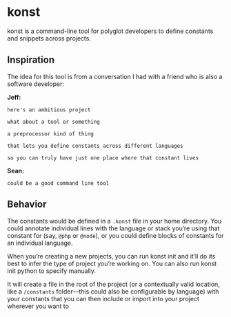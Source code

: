 # konst

konst is a command-line tool for polyglot developers to define constants and snippets across projects.

## Inspiration

The idea for this tool is from a conversation I had with a friend who is also a software developer:

**Jeff:**

	here's an ambitious project

	what about a tool or something

	a preprocessor kind of thing

	that lets you define constants across different languages

	so you can truly have just one place where that constant lives

**Sean:**

	could be a good command line tool

## Behavior

The constants would be defined in a `.konst` file in your home directory. You could annotate individual lines with the language or stack you’re using that constant for (say, `@php` or `@node`), or you could define blocks of constants for an individual language. 

When you’re creating a new projects, you can run konst init and it’ll do its best to infer the type of project you’re working on. You can also run konst init python to specify manually.

It will create a file in the root of the project (or a contextually valid location, like a `/constants` folder—this could also be configurable by language) with your constants that you can then include or import into your project wherever you want to
